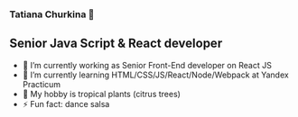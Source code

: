 ### Tatiana Churkina 👋
## Senior Java Script & React developer



- 🔭 I’m currently working as Senior Front-End developer on React JS
- 🌱 I’m currently learning HTML/CSS/JS/React/Node/Webpack at Yandex Practicum
- 💬 My hobby is tropical plants (citrus trees)
- ⚡ Fun fact: dance salsa

